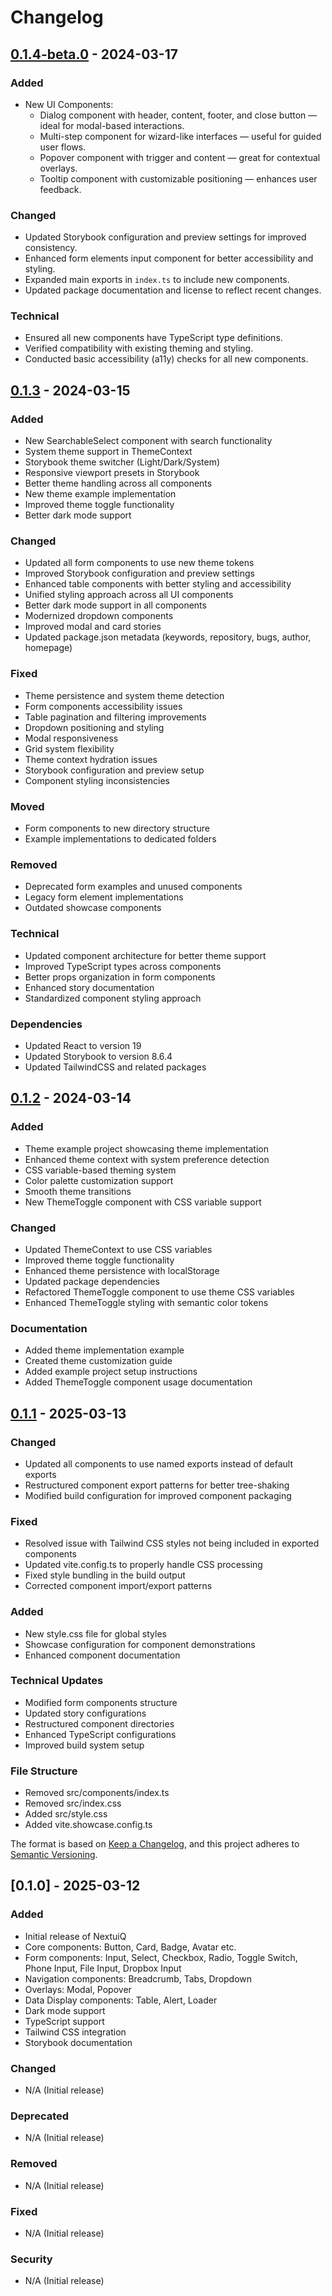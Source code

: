 # Changelog

## [0.1.4-beta.0] - 2024-03-17

### Added

- New UI Components:
  - Dialog component with header, content, footer, and close button — ideal for modal-based interactions.
  - Multi-step component for wizard-like interfaces — useful for guided user flows.
  - Popover component with trigger and content — great for contextual overlays.
  - Tooltip component with customizable positioning — enhances user feedback.

### Changed

- Updated Storybook configuration and preview settings for improved consistency.
- Enhanced form elements input component for better accessibility and styling.
- Expanded main exports in `index.ts` to include new components.
- Updated package documentation and license to reflect recent changes.

### Technical

- Ensured all new components have TypeScript type definitions.
- Verified compatibility with existing theming and styling.
- Conducted basic accessibility (a11y) checks for all new components.

[0.1.4-beta.0]: https://github.com/t7ean/nextuiq/releases/tag/v0.1.4-beta.0

## [0.1.3] - 2024-03-15

### Added

- New SearchableSelect component with search functionality
- System theme support in ThemeContext
- Storybook theme switcher (Light/Dark/System)
- Responsive viewport presets in Storybook
- Better theme handling across all components
- New theme example implementation
- Improved theme toggle functionality
- Better dark mode support

### Changed

- Updated all form components to use new theme tokens
- Improved Storybook configuration and preview settings
- Enhanced table components with better styling and accessibility
- Unified styling approach across all UI components
- Better dark mode support in all components
- Modernized dropdown components
- Improved modal and card stories
- Updated package.json metadata (keywords, repository, bugs, author, homepage)

### Fixed

- Theme persistence and system theme detection
- Form components accessibility issues
- Table pagination and filtering improvements
- Dropdown positioning and styling
- Modal responsiveness
- Grid system flexibility
- Theme context hydration issues
- Storybook configuration and preview setup
- Component styling inconsistencies

### Moved

- Form components to new directory structure
- Example implementations to dedicated folders

### Removed

- Deprecated form examples and unused components
- Legacy form element implementations
- Outdated showcase components

### Technical

- Updated component architecture for better theme support
- Improved TypeScript types across components
- Better props organization in form components
- Enhanced story documentation
- Standardized component styling approach

### Dependencies

- Updated React to version 19
- Updated Storybook to version 8.6.4
- Updated TailwindCSS and related packages

[0.1.3]: https://github.com/t7ean/nextuiq/releases/tag/v0.1.3

## [0.1.2] - 2024-03-14

### Added

- Theme example project showcasing theme implementation
- Enhanced theme context with system preference detection
- CSS variable-based theming system
- Color palette customization support
- Smooth theme transitions
- New ThemeToggle component with CSS variable support

### Changed

- Updated ThemeContext to use CSS variables
- Improved theme toggle functionality
- Enhanced theme persistence with localStorage
- Updated package dependencies
- Refactored ThemeToggle component to use theme CSS variables
- Enhanced ThemeToggle styling with semantic color tokens

### Documentation

- Added theme implementation example
- Created theme customization guide
- Added example project setup instructions
- Added ThemeToggle component usage documentation

[0.1.2]: https://github.com/t7ean/nextuiq/releases/tag/v0.1.2

## [0.1.1] - 2025-03-13

### Changed

- Updated all components to use named exports instead of default exports
- Restructured component export patterns for better tree-shaking
- Modified build configuration for improved component packaging

### Fixed

- Resolved issue with Tailwind CSS styles not being included in exported components
- Updated vite.config.ts to properly handle CSS processing
- Fixed style bundling in the build output
- Corrected component import/export patterns

### Added

- New style.css file for global styles
- Showcase configuration for component demonstrations
- Enhanced component documentation

### Technical Updates

- Modified form components structure
- Updated story configurations
- Restructured component directories
- Enhanced TypeScript configurations
- Improved build system setup

### File Structure

- Removed src/components/index.ts
- Removed src/index.css
- Added src/style.css
- Added vite.showcase.config.ts

[0.1.1]: https://github.com/t7ean/nextuiq/releases/tag/v0.1.1

The format is based on [Keep a Changelog](https://keepachangelog.com/en/1.0.0/),
and this project adheres to [Semantic Versioning](https://semver.org/spec/v2.0.0.html).

## [0.1.0] - 2025-03-12

### Added

- Initial release of NextuiQ
- Core components: Button, Card, Badge, Avatar etc.
- Form components: Input, Select, Checkbox, Radio, Toggle Switch, Phone Input, File Input, Dropbox Input
- Navigation components: Breadcrumb, Tabs, Dropdown
- Overlays: Modal, Popover
- Data Display components: Table, Alert, Loader
- Dark mode support
- TypeScript support
- Tailwind CSS integration
- Storybook documentation

### Changed

- N/A (Initial release)

### Deprecated

- N/A (Initial release)

### Removed

- N/A (Initial release)

### Fixed

- N/A (Initial release)

### Security

- N/A (Initial release)

[1.0.0]: https://github.com/t7ean/nextuiq/releases/tag/v1.0.0
